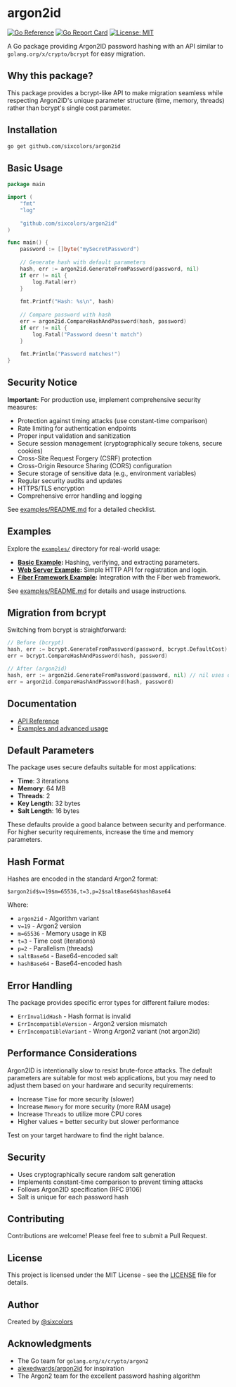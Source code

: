 # argon2id

[![Go Reference](https://pkg.go.dev/badge/github.com/sixcolors/argon2id.svg)](https://pkg.go.dev/github.com/sixcolors/argon2id)
[![Go Report Card](https://goreportcard.com/badge/github.com/sixcolors/argon2id)](https://goreportcard.com/report/github.com/sixcolors/argon2id)
[![License: MIT](https://img.shields.io/badge/License-MIT-yellow.svg)](https://opensource.org/licenses/MIT)

A Go package providing Argon2ID password hashing with an API similar to `golang.org/x/crypto/bcrypt` for easy migration.

## Why this package?

This package provides a bcrypt-like API to make migration seamless while respecting Argon2ID's unique parameter structure (time, memory, threads) rather than bcrypt's single cost parameter.

## Installation

```bash
go get github.com/sixcolors/argon2id
```

## Basic Usage

```go
package main

import (
    "fmt"
    "log"
    
    "github.com/sixcolors/argon2id"
)

func main() {
    password := []byte("mySecretPassword")
    
    // Generate hash with default parameters
    hash, err := argon2id.GenerateFromPassword(password, nil)
    if err != nil {
        log.Fatal(err)
    }
    
    fmt.Printf("Hash: %s\n", hash)
    
    // Compare password with hash
    err = argon2id.CompareHashAndPassword(hash, password)
    if err != nil {
        log.Fatal("Password doesn't match")
    }
    
    fmt.Println("Password matches!")
}
```

## Security Notice

**Important:** For production use, implement comprehensive security measures:

- Protection against timing attacks (use constant-time comparison)
- Rate limiting for authentication endpoints
- Proper input validation and sanitization
- Secure session management (cryptographically secure tokens, secure cookies)
- Cross-Site Request Forgery (CSRF) protection
- Cross-Origin Resource Sharing (CORS) configuration
- Secure storage of sensitive data (e.g., environment variables)
- Regular security audits and updates
- HTTPS/TLS encryption
- Comprehensive error handling and logging

See [examples/README.md](examples/README.md#-security-notice) for a detailed checklist.

## Examples

Explore the [`examples/`](examples) directory for real-world usage:

- **[Basic Example](examples/basic/main.go):** Hashing, verifying, and extracting parameters.
- **[Web Server Example](examples/webserver/main.go):** Simple HTTP API for registration and login.
- **[Fiber Framework Example](examples/fiber-app/main.go):** Integration with the Fiber web framework.

See [examples/README.md](examples/README.md) for details and usage instructions.

## Migration from bcrypt

Switching from bcrypt is straightforward:

```go
// Before (bcrypt)
hash, err := bcrypt.GenerateFromPassword(password, bcrypt.DefaultCost)
err = bcrypt.CompareHashAndPassword(hash, password)

// After (argon2id)
hash, err := argon2id.GenerateFromPassword(password, nil) // nil uses defaults
err = argon2id.CompareHashAndPassword(hash, password)
```

## Documentation

- [API Reference](https://pkg.go.dev/github.com/sixcolors/argon2id)
- [Examples and advanced usage](examples/README.md)

## Default Parameters

The package uses secure defaults suitable for most applications:

- **Time**: 3 iterations
- **Memory**: 64 MB
- **Threads**: 2
- **Key Length**: 32 bytes
- **Salt Length**: 16 bytes

These defaults provide a good balance between security and performance. For higher security requirements, increase the time and memory parameters.

## Hash Format

Hashes are encoded in the standard Argon2 format:

```
$argon2id$v=19$m=65536,t=3,p=2$saltBase64$hashBase64
```

Where:
- `argon2id` - Algorithm variant
- `v=19` - Argon2 version
- `m=65536` - Memory usage in KB
- `t=3` - Time cost (iterations)
- `p=2` - Parallelism (threads)
- `saltBase64` - Base64-encoded salt
- `hashBase64` - Base64-encoded hash

## Error Handling

The package provides specific error types for different failure modes:

- `ErrInvalidHash` - Hash format is invalid
- `ErrIncompatibleVersion` - Argon2 version mismatch
- `ErrIncompatibleVariant` - Wrong Argon2 variant (not argon2id)

## Performance Considerations

Argon2ID is intentionally slow to resist brute-force attacks. The default parameters are suitable for most web applications, but you may need to adjust them based on your hardware and security requirements:

- Increase `Time` for more security (slower)
- Increase `Memory` for more security (more RAM usage)
- Increase `Threads` to utilize more CPU cores
- Higher values = better security but slower performance

Test on your target hardware to find the right balance.

## Security

- Uses cryptographically secure random salt generation
- Implements constant-time comparison to prevent timing attacks
- Follows Argon2ID specification (RFC 9106)
- Salt is unique for each password hash

## Contributing

Contributions are welcome! Please feel free to submit a Pull Request.

## License

This project is licensed under the MIT License - see the [LICENSE](LICENSE) file for details.

## Author

Created by [@sixcolors](https://github.com/sixcolors)

## Acknowledgments

- The Go team for `golang.org/x/crypto/argon2`
- [alexedwards/argon2id](https://github.com/alexedwards/argon2id) for inspiration
- The Argon2 team for the excellent password hashing algorithm
